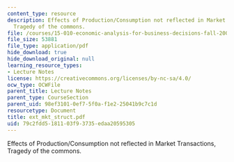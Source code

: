 ```yaml
---
content_type: resource
description: Effects of Production/Consumption not reflected in Market Transactions,
  Tragedy of the commons.
file: /courses/15-010-economic-analysis-for-business-decisions-fall-2004/79c2fdd5181103f93735edaa20595305_ext_mkt_struct.pdf
file_size: 53881
file_type: application/pdf
hide_download: true
hide_download_original: null
learning_resource_types:
- Lecture Notes
license: https://creativecommons.org/licenses/by-nc-sa/4.0/
ocw_type: OCWFile
parent_title: Lecture Notes
parent_type: CourseSection
parent_uid: 98ef3101-0ef7-5f0a-f1e2-25041b9c7c1d
resourcetype: Document
title: ext_mkt_struct.pdf
uid: 79c2fdd5-1811-03f9-3735-edaa20595305
---
```

Effects of Production/Consumption not reflected in Market Transactions, Tragedy of the commons.